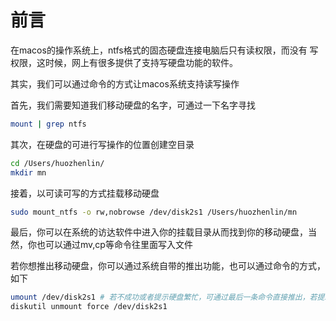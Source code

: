 # 前言  
在macos的操作系统上，ntfs格式的固态硬盘连接电脑后只有读权限，而没有
写权限，这时候，网上有很多提供了支持写硬盘功能的软件。  

其实，我们可以通过命令的方式让macos系统支持读写操作  

首先，我们需要知道我们移动硬盘的名字，可通过一下名字寻找  

```bash
mount | grep ntfs
```

其次，在硬盘的可进行写操作的位置创建空目录

```bash
cd /Users/huozhenlin/
mkdir mn
```

接着，以可读可写的方式挂载移动硬盘

```bash
sudo mount_ntfs -o rw,nobrowse /dev/disk2s1 /Users/huozhenlin/mn
```

最后，你可以在系统的访达软件中进入你的挂载目录从而找到你的移动硬盘，当然，你也可以通过mv,cp等命令往里面写入文件  

若你想推出移动硬盘，你可以通过系统自带的推出功能，也可以通过命令的方式，如下  

```bash
umount /dev/disk2s1 # 若不成功或者提示硬盘繁忙，可通过最后一条命令直接推出，若提示权限不足，可通过sudo提权
diskutil unmount force /dev/disk2s1 
```

